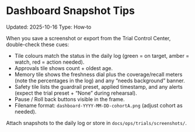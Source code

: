 # Dashboard Snapshot Tips

Updated: 2025-10-16
Type: How‑to

When you save a screenshot or export from the Trial Control Center, double-check these cues:

- Tile colours match the status in the daily log (green = on target, amber = watch, red = action needed).
- Approvals tile shows count + oldest age.
- Memory tile shows the freshness dial plus the coverage/recall meters (note the percentages in the log) and any “needs background” banner.
- Safety tile lists the guardrail preset, applied timestamp, and any alerts (expect the trial preset + “None” during rehearsal).
- Pause / Roll back buttons visible in the frame.
- Filename format: `dashboard-YYYY-MM-DD-cohortA.png` (adjust cohort as needed).

Attach snapshots to the daily log or store in `docs/ops/trials/screenshots/`.
